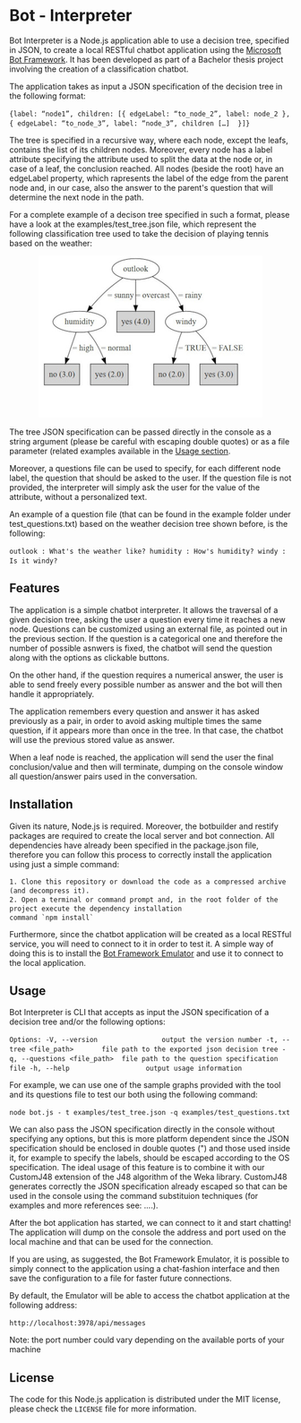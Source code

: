# Bot - Interpreter
Bot Interpreter is a Node.js application able to use a decision tree, specified in JSON, to create a local RESTful chatbot application using the [Microsoft Bot Framework](https://dev.botframework.com/). It has been developed as part of a Bachelor thesis project involving the creation of a classification chatbot. 

The application takes as input a JSON specification of the decision tree in the following format: 

`{label: “node1”, children: [{ edgeLabel: “to_node_2”, label: node_2 }, { edgeLabel: “to_node_3”, label: “node_3”, children […]  }]}`

The tree is specified in a recursive way, where each node, except the leafs, contains the list of its children nodes. Moreover, every node has a label attribute specifying the attribute used to split the data at the node or, in case of a leaf, the conclusion reached. All nodes (beside the root) have an edgeLabel property, which rapresents the label of the edge from the parent node and, in our case, also the answer to the parent's question that will determine the next node in the path. 

For a complete example of a decison tree specified in such a format, please have a look at the examples/test_tree.json file, which represent the following classification tree used to take the decision of playing tennis based on the weather:

<p style="text-align: center">
    <img src="examples/tree_test.jpg">
</p>


The tree JSON specification can be passed directly in the console as a string argument (please be careful with escaping double quotes) or as a file parameter (related examples available in the [Usage section](#usage). 

Moreover, a questions file can be used to specify, for each different node label, the question that should be asked to the user. If the question file is not provided, the interpreter will simply ask the user for the value of the attribute, without a personalized text. 

An example of a question file (that can be found in the example folder under test_questions.txt) based on the weather decision tree shown before, is the following: 

`outlook : What's the weather like?
humidity : How's humidity?
windy : Is it windy?`

## Features

The application is a simple chatbot interpreter. It allows the traversal of a given decision tree, asking the user a question every time it reaches a new node. Questions can be customized using an external file, as pointed out in the previous section. If the question is a categorical one and therefore the number of possible asnwers is fixed, the chatbot will send the question along with the options as clickable buttons.

On the other hand, if the question requires a numerical answer, the user is able to send freely every possible number as answer and the bot will then handle it appropriately. 

The application remembers every question and answer it has asked previously as a pair, in order to avoid asking multiple times the same question, if it appears more than once in the tree. In that case, the chatbot will use the previous stored value as answer. 

When a leaf node is reached, the application will send the user the final conclusion/value and then will terminate, dumping on the console window all question/answer pairs used in the conversation.

## Installation

Given its nature, Node.js is required. Moreover, the botbuilder and restify packages are required to create the local server and bot connection. All dependencies have already been specified in the package.json file, therefore you can follow this process to correctly install the application using just a simple command:

    1. Clone this repository or download the code as a compressed archive (and decompress it).
    2. Open a terminal or command prompt and, in the root folder of the project execute the dependency installation 
    command `npm install`

Furthermore, since the chatbot application will be created as a local RESTful service, you will need to connect to it in order to test it. A simple way of doing this is to install the [Bot Framework Emulator](https://github.com/Microsoft/BotFramework-Emulator/blob/master/README.md) and use it to connect to the local application.

## Usage

Bot Interpreter is CLI that accepts as input the JSON specification of a decision tree and/or the following options: 

`Options:
  -V, --version                output the version number
  -t, --tree <file_path>       file path to the exported json decision tree
  -q, --questions <file_path>  file path to the question specification file
  -h, --help                   output usage information`

For example, we can use one of the sample graphs provided with the tool and its questions file to test our both using the following command:

`node bot.js - t examples/test_tree.json -q examples/test_questions.txt`


We can also pass the JSON specification directly in the console without specifying any options, but this is more platform dependent since the JSON specification should be enclosed in double quotes (") and those used inside it, for example to specify the labels, should be escaped according to the OS specification. The ideal usage of this feature is to combine it with our CustomJ48 extension of the J48 algorithm of the Weka library. CustomJ48 generates correctly the JSON specification already escaped so that can be used in the console using the command substituion techniques (for examples and more references see: ....). 

After the bot application has started, we can connect to it and start chatting!
The application will dump on the console the address and port used on the local machine and that can be used for the connection. 

If you are using, as suggested, the Bot Framework Emulator, it is possible to simply connect to the application using a chat-fashion interface and then save the configuration to a file for faster future connections. 

By default, the Emulator will be able to access the chatbot application at the following address: 

`http://localhost:3978/api/messages`

Note: the port number could vary depending on the available ports of your machine

## License

The code for this Node.js application is distributed under the MIT license, please check the `LICENSE` file for more information. 